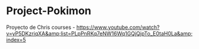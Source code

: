 # Project-Pokimon
Proyecto de Chris courses - https://www.youtube.com/watch?v=yP5DKzriqXA&amp;list=PLpPnRKq7eNW16Wq1GQjQjpTo_E0taH0La&amp;index=5
